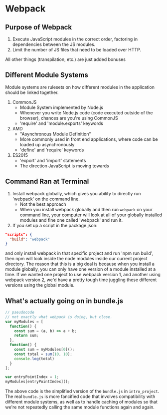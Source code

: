 # Webpack

## Purpose of Webpack
1. Execute JavaScript modules in the correct order, factoring in dependencies between the JS modules.
2. Limit the number of JS files that need to be loaded over HTTP.

All other things (transpilation, etc.) are just added bonuses

## Different Module Systems
Module systems are rulesets on how different modules in the application should be linked together.
1. CommonJS
    - Module System implemented by Node.js
    - Whenever you write Node.js code (code executed outside of the browser), chances are you're using CommonJS
    - 'require' and 'module.exports' keywords
2. AMD
    - "Asynchronous Module Definition"
    - More commonly used in front end applications, where code can be loaded up asynchronously
    - 'define' and 'require' keywords
3. ES2015
    - 'export' and 'import' statements
    - The direction JavaScript is moving towards

## Command Ran at Terminal
1. Install webpack globally, which gives you ability to directly run 'webpack' on the command line.
    - Not the best approach
    - When you install webpack globally and then run `webpack` on your command line, your computer will look at all of your globally installed modules and fine one called 'webpack' and run it.
2. If you set up a script in the package.json:
```json
"scripts": {
  "build": "webpack"
}
```
and only install webpack in that specific project and run 'npm run build', then npm will look inside the node modules inside our current project directory. The reason that this is a big deal is because when you install a module globally, you can only have one version of a module installed at a time. If we wanted one project to use webpack version 1, and another using webpack version 2, we'd have a pretty tough time juggling these different versions using the global module.

## What's actually going on in bundle.js
```js
// pseudocode
// not exactly what webpack is doing, but close.
var myModules = [
  function() {
    const sum = (a, b) => a + b;
    return sum;
  },
  function() {
    const sum = myModules[0]();
    const total = sum(10, 10);
    console.log(total)
  }
];

var entryPointIndex = 1;
myModules[entryPointIndex]();
```

The above code is the simplified version of the `bundle.js` in `intro_project`. The real `bundle.js` is more fancified code that involves compatibility with different module systems, as well as to handle caching of modules so that we're not repeatedly calling the same module functions again and again.
